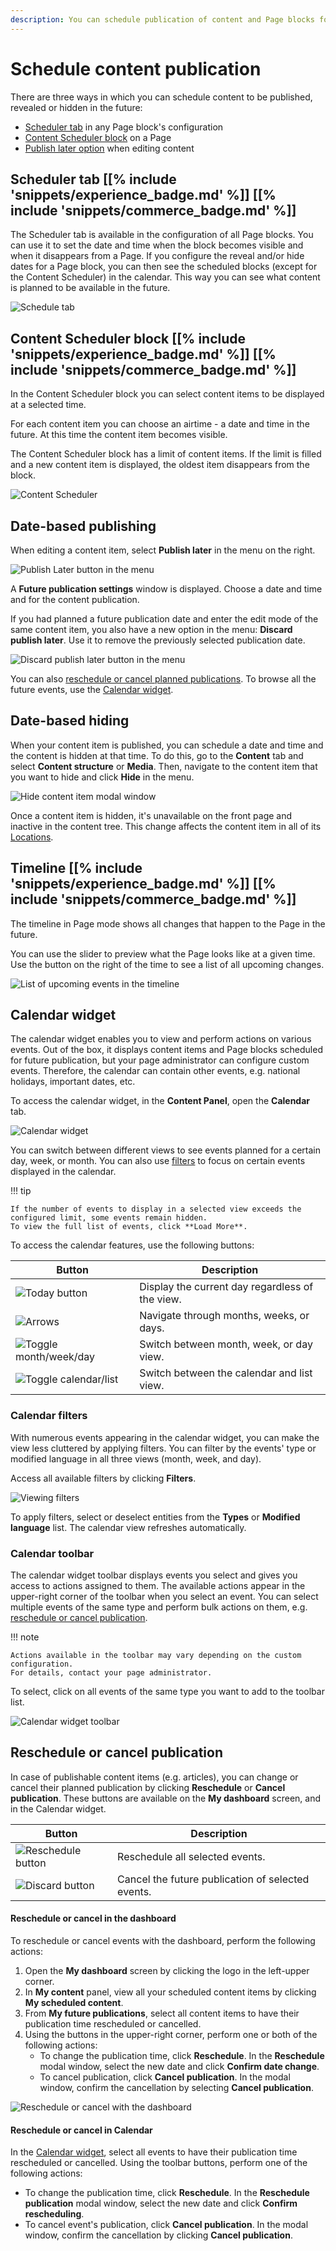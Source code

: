 ```yaml
---
description: You can schedule publication of content and Page blocks for specific time and date.
---
```


# Schedule content publication

There are three ways in which you can schedule content to be published, revealed or hidden in the future:

- [Scheduler tab](#scheduler-tab) in any Page block's configuration
- [Content Scheduler block](#content-scheduler-block) on a Page
- [Publish later option](#date-based-publishing) when editing content

## Scheduler tab [[% include 'snippets/experience_badge.md' %]] [[% include 'snippets/commerce_badge.md' %]]

The Scheduler tab is available in the configuration of all Page blocks.
You can use it to set the date and time when the block becomes visible and when it disappears from a Page.
If you configure the reveal and/or hide dates for a Page block, you can then see the scheduled blocks (except for the Content Scheduler) in the calendar.
This way you can see what content is planned to be available in the future.

![Schedule tab](img/schedule_tab.png)

## Content Scheduler block [[% include 'snippets/experience_badge.md' %]] [[% include 'snippets/commerce_badge.md' %]]

In the Content Scheduler block you can select content items to be displayed at a selected time.

For each content item you can choose an airtime - a date and time in the future.
At this time the content item becomes visible.

The Content Scheduler block has a limit of content items.
If the limit is filled and a new content item is displayed, the oldest item disappears from the block.

![Content Scheduler](img/content_scheduler.png)

## Date-based publishing

When editing a content item, select **Publish later** in the menu on the right.

![Publish Later button in the menu](img/publish_later.png "Publish Later button in the menu")

A **Future publication settings** window is displayed.
Choose a date and time and for the content publication.

If you had planned a future publication date and enter the edit mode of the same content item,
you also have a new option in the menu: **Discard publish later**.
Use it to remove the previously selected publication date.

![Discard publish later button in the menu](img/discard_publish_date.png "Discard publish later button in the menu")

You can also [reschedule or cancel planned publications](#reschedule-or-cancel-publication).
To browse all the future events, use the [Calendar widget](#calendar-widget).

## Date-based hiding

When your content item is published, you can schedule a date and time and the content is hidden at that time.
To do this, go to the **Content** tab and select **Content structure** or **Media**.
Then, navigate to the content item that you want to hide and click **Hide** in the menu.

![Hide content item modal window](content_organization/img/schedule_hiding.png "Hide content item modal window")

Once a content item is hidden, it's unavailable on the front page and inactive in the content tree.
This change affects the content item in all of its [Locations](content_organization/manage_locations_urls.md#content-locations).

## Timeline [[% include 'snippets/experience_badge.md' %]] [[% include 'snippets/commerce_badge.md' %]]

The timeline in Page mode shows all changes that happen to the Page in the future.

You can use the slider to preview what the Page looks like at a given time.
Use the button on the right of the time to see a list of all upcoming changes.

![List of upcoming events in the timeline](img/timeline_list.png)

## Calendar widget

The calendar widget enables you to view and perform actions on various events.
Out of the box, it displays content items and Page blocks scheduled for future publication, but your page administrator can configure custom events.
Therefore, the calendar can contain other events, e.g. national holidays, important dates, etc.

To access the calendar widget, in the **Content Panel**, open the **Calendar** tab.

![Calendar widget](img/calendar_widget.png "Calendar widget")

You can switch between different views to see events planned for a certain day, week, or month.
You can also use [filters](#calendar-filters) to focus on certain events displayed in the calendar.

!!! tip

    If the number of events to display in a selected view exceeds the configured limit, some events remain hidden.
    To view the full list of events, click **Load More**.

To access the calendar features, use the following buttons:

|Button|Description|
|------|-----------|
|![Today button](img/calendar_widget_today.png)|Display the current day regardless of the view.|
|![Arrows](img/calendar_widget_arrows.png)|Navigate through months, weeks, or days.|
|![Toggle month/week/day](img/calendar_widget_toggler_mwd.png)|Switch between month, week, or day view.|
|![Toggle calendar/list](img/calendar_widget_toggler_cal_list.png)|Switch between the calendar and list view.|

### Calendar filters

With numerous events appearing in the calendar widget, you can make the view less cluttered by applying filters.
You can filter by the events' type or modified language in all three views (month, week, and day).

Access all available filters by clicking **Filters**.

![Viewing filters](img/calendar_widget_apply_filters.png "Viewing calendar filters")

To apply filters, select or deselect entities from the **Types** or **Modified language** list.
The calendar view refreshes automatically.

### Calendar toolbar

The calendar widget toolbar displays events you select and gives you access to actions assigned to them.
The available actions appear in the upper-right corner of the toolbar when you select an event.
You can select multiple events of the same type and perform bulk actions on them, e.g. [reschedule or cancel publication](#reschedule-or-cancel-publication).

!!! note

    Actions available in the toolbar may vary depending on the custom configuration.
    For details, contact your page administrator.


To select, click on all events of the same type you want to add to the toolbar list.

![Calendar widget toolbar](img/selection_action_bar.png "Calendar widget toolbar")

## Reschedule or cancel publication

In case of publishable content items (e.g. articles), you can change or cancel their planned publication by clicking **Reschedule** or **Cancel publication**.
These buttons are available on the **My dashboard** screen, and in the Calendar widget.

|Button|Description|
|------|-----------|
|![Reschedule button](img/selection_action_bar_reschedule.png)|Reschedule all selected events.|
|![Discard button](img/selection_action_bar_discard.png)|Cancel the future publication of selected events.|

#### Reschedule or cancel in the dashboard

To reschedule or cancel events with the dashboard, perform the following actions:

1. Open the **My dashboard** screen by clicking the logo in the left-upper corner.
1. In **My content** panel, view all your scheduled content items by clicking **My scheduled content**.
1. From **My future publications**, select all content items to have their publication time rescheduled or cancelled.
1. Using the buttons in the upper-right corner, perform one or both of the following actions:
    - To change the publication time, click **Reschedule**.
      In the **Reschedule** modal window, select the new date and click **Confirm date change**.
    - To cancel publication, click **Cancel publication**.
      In the modal window, confirm the cancellation by selecting **Cancel publication**.

![Reschedule or cancel with the dashboard](img/reschedule_cancel_dashboard.png "Rescheduling or cancelling with the dashboard")

#### Reschedule or cancel in Calendar

In the [Calendar widget](#calendar-widget), select all events to have their publication time rescheduled or cancelled.
Using the toolbar buttons, perform one of the following actions:

- To change the publication time, click **Reschedule**.
In the **Reschedule publication** modal window, select the new date and click **Confirm rescheduling**.
- To cancel event's publication, click **Cancel publication**.
In the modal window, confirm the cancellation by clicking **Cancel publication**.
